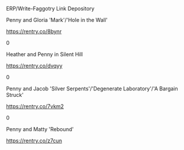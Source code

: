 ERP/Write-Faggotry Link Depository 

Penny and Gloria 'Mark'/'Hole in the Wall'

https://rentry.co/8bynr


0


Heather and Penny in Silent Hill

https://rentry.co/dvqyy


0


Penny and Jacob 'Silver Serpents'/'Degenerate Laboratory'/'A Bargain Struck'

https://rentry.co/7vkm2


0


Penny and Matty 'Rebound'

https://rentry.co/z7cun
